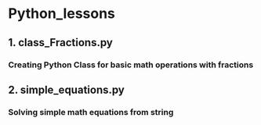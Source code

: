 # Python_lessons

## 1. class_Fractions.py  
### Creating Python Class for basic math operations with fractions 


## 2. simple_equations.py
### Solving simple math equations from string
